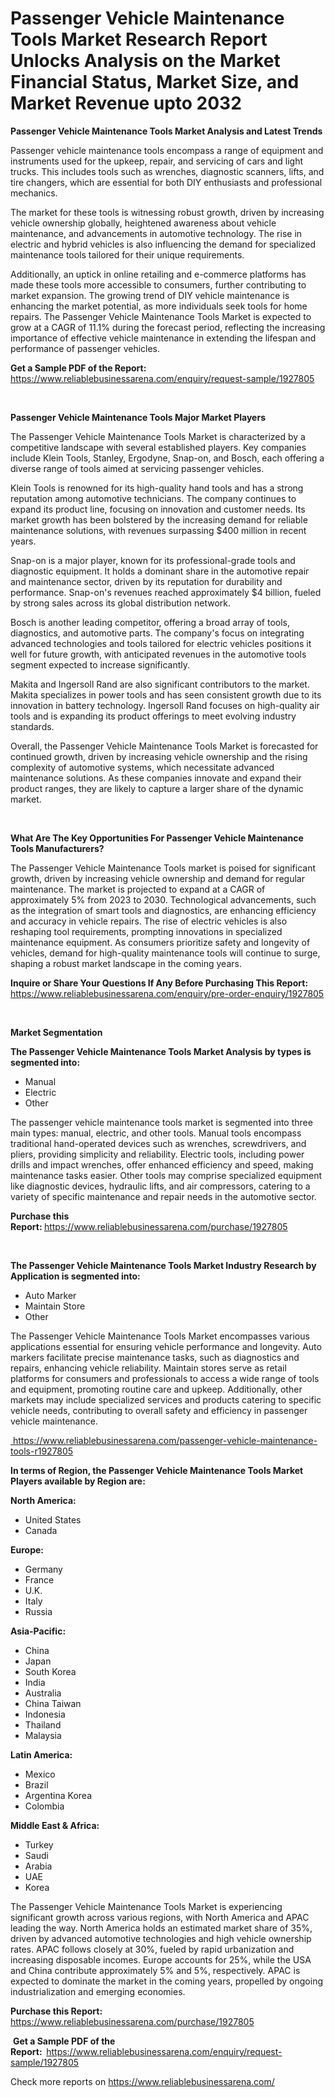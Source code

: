 <p><h1>Passenger Vehicle Maintenance Tools Market Research Report Unlocks Analysis on the Market Financial Status, Market Size, and Market Revenue upto 2032</h1></p><p><strong>Passenger Vehicle Maintenance Tools Market Analysis and Latest Trends</strong></p>
<p><p>Passenger vehicle maintenance tools encompass a range of equipment and instruments used for the upkeep, repair, and servicing of cars and light trucks. This includes tools such as wrenches, diagnostic scanners, lifts, and tire changers, which are essential for both DIY enthusiasts and professional mechanics.</p><p>The market for these tools is witnessing robust growth, driven by increasing vehicle ownership globally, heightened awareness about vehicle maintenance, and advancements in automotive technology. The rise in electric and hybrid vehicles is also influencing the demand for specialized maintenance tools tailored for their unique requirements. </p><p>Additionally, an uptick in online retailing and e-commerce platforms has made these tools more accessible to consumers, further contributing to market expansion. The growing trend of DIY vehicle maintenance is enhancing the market potential, as more individuals seek tools for home repairs. The Passenger Vehicle Maintenance Tools Market is expected to grow at a CAGR of 11.1% during the forecast period, reflecting the increasing importance of effective vehicle maintenance in extending the lifespan and performance of passenger vehicles.</p></p>
<p><strong>Get a Sample PDF of the Report:&nbsp;</strong> <a href="https://www.reliablebusinessarena.com/enquiry/request-sample/1927805?utm_campaign=2527&utm_medium=2&utm_source=Github&utm_content=ia&utm_term=28032025&utm_id=passenger-vehicle-maintenance-tools">https://www.reliablebusinessarena.com/enquiry/request-sample/1927805</a></p>
<p>&nbsp;</p>
<p><strong>Passenger Vehicle Maintenance Tools Major Market Players</strong></p>
<p><p>The Passenger Vehicle Maintenance Tools Market is characterized by a competitive landscape with several established players. Key companies include Klein Tools, Stanley, Ergodyne, Snap-on, and Bosch, each offering a diverse range of tools aimed at servicing passenger vehicles.</p><p>Klein Tools is renowned for its high-quality hand tools and has a strong reputation among automotive technicians. The company continues to expand its product line, focusing on innovation and customer needs. Its market growth has been bolstered by the increasing demand for reliable maintenance solutions, with revenues surpassing $400 million in recent years.</p><p>Snap-on is a major player, known for its professional-grade tools and diagnostic equipment. It holds a dominant share in the automotive repair and maintenance sector, driven by its reputation for durability and performance. Snap-on's revenues reached approximately $4 billion, fueled by strong sales across its global distribution network.</p><p>Bosch is another leading competitor, offering a broad array of tools, diagnostics, and automotive parts. The company's focus on integrating advanced technologies and tools tailored for electric vehicles positions it well for future growth, with anticipated revenues in the automotive tools segment expected to increase significantly.</p><p>Makita and Ingersoll Rand are also significant contributors to the market. Makita specializes in power tools and has seen consistent growth due to its innovation in battery technology. Ingersoll Rand focuses on high-quality air tools and is expanding its product offerings to meet evolving industry standards.</p><p>Overall, the Passenger Vehicle Maintenance Tools Market is forecasted for continued growth, driven by increasing vehicle ownership and the rising complexity of automotive systems, which necessitate advanced maintenance solutions. As these companies innovate and expand their product ranges, they are likely to capture a larger share of the dynamic market.</p></p>
<p>&nbsp;</p>
<p><strong>What Are The Key Opportunities For Passenger Vehicle Maintenance Tools Manufacturers?</strong></p>
<p><p>The Passenger Vehicle Maintenance Tools market is poised for significant growth, driven by increasing vehicle ownership and demand for regular maintenance. The market is projected to expand at a CAGR of approximately 5% from 2023 to 2030. Technological advancements, such as the integration of smart tools and diagnostics, are enhancing efficiency and accuracy in vehicle repairs. The rise of electric vehicles is also reshaping tool requirements, prompting innovations in specialized maintenance equipment. As consumers prioritize safety and longevity of vehicles, demand for high-quality maintenance tools will continue to surge, shaping a robust market landscape in the coming years.</p></p>
<p><strong>Inquire or Share Your Questions If Any Before Purchasing This Report:</strong> <a href="https://www.reliablebusinessarena.com/enquiry/pre-order-enquiry/1927805?utm_campaign=2527&utm_medium=2&utm_source=Github&utm_content=ia&utm_term=28032025&utm_id=passenger-vehicle-maintenance-tools">https://www.reliablebusinessarena.com/enquiry/pre-order-enquiry/1927805</a></p>
<p>&nbsp;</p>
<p><strong>Market Segmentation</strong></p>
<p><strong>The Passenger Vehicle Maintenance Tools Market Analysis by types is segmented into:</strong></p>
<p><ul><li>Manual</li><li>Electric</li><li>Other</li></ul></p>
<p><p>The passenger vehicle maintenance tools market is segmented into three main types: manual, electric, and other tools. Manual tools encompass traditional hand-operated devices such as wrenches, screwdrivers, and pliers, providing simplicity and reliability. Electric tools, including power drills and impact wrenches, offer enhanced efficiency and speed, making maintenance tasks easier. Other tools may comprise specialized equipment like diagnostic devices, hydraulic lifts, and air compressors, catering to a variety of specific maintenance and repair needs in the automotive sector.</p></p>
<p><strong>Purchase this Report:&nbsp;</strong><a href="https://www.reliablebusinessarena.com/purchase/1927805?utm_campaign=2527&utm_medium=2&utm_source=Github&utm_content=ia&utm_term=28032025&utm_id=passenger-vehicle-maintenance-tools">https://www.reliablebusinessarena.com/purchase/1927805</a></p>
<p>&nbsp;</p>
<p><strong>The Passenger Vehicle Maintenance Tools Market Industry Research by Application is segmented into:</strong></p>
<p><ul><li>Auto Marker</li><li>Maintain Store</li><li>Other</li></ul></p>
<p><p>The Passenger Vehicle Maintenance Tools Market encompasses various applications essential for ensuring vehicle performance and longevity. Auto markers facilitate precise maintenance tasks, such as diagnostics and repairs, enhancing vehicle reliability. Maintain stores serve as retail platforms for consumers and professionals to access a wide range of tools and equipment, promoting routine care and upkeep. Additionally, other markets may include specialized services and products catering to specific vehicle needs, contributing to overall safety and efficiency in passenger vehicle maintenance.</p></p>
<p><a href="https://www.reliablebusinessarena.com/passenger-vehicle-maintenance-tools-r1927805?utm_campaign=2527&utm_medium=2&utm_source=Github&utm_content=ia&utm_term=28032025&utm_id=passenger-vehicle-maintenance-tools">&nbsp;https://www.reliablebusinessarena.com/passenger-vehicle-maintenance-tools-r1927805</a></p>
<p><strong>In terms of Region, the Passenger Vehicle Maintenance Tools Market Players available by Region are:</strong></p>
<p>
    <p> <strong> North America: </strong>
        <ul>
            <li>United States</li>
            <li>Canada</li>
        </ul>
        </p> 
    <p> <strong> Europe: </strong>
        <ul>
            <li>Germany</li>
            <li>France</li>
            <li>U.K.</li>
            <li>Italy</li>
            <li>Russia</li>
        </ul>
        </p> 
    <p> <strong> Asia-Pacific: </strong>
        <ul>
            <li>China</li>
            <li>Japan</li>
            <li>South Korea</li>
            <li>India</li>
            <li>Australia</li>
            <li>China Taiwan</li>
            <li>Indonesia</li>
            <li>Thailand</li>
            <li>Malaysia</li>
        </ul>
        </p> 
    <p> <strong> Latin America: </strong>
        <ul>
            <li>Mexico</li>
            <li>Brazil</li>
            <li>Argentina Korea</li>
            <li>Colombia</li>
        </ul>
        </p> 
    <p> <strong> Middle East & Africa: </strong>
        <ul>
            <li>Turkey</li>
            <li>Saudi</li>
            <li>Arabia</li>
            <li>UAE</li>
            <li>Korea</li>
        </ul>
    </p>
    </p>
<p><p>The Passenger Vehicle Maintenance Tools Market is experiencing significant growth across various regions, with North America and APAC leading the way. North America holds an estimated market share of 35%, driven by advanced automotive technologies and high vehicle ownership rates. APAC follows closely at 30%, fueled by rapid urbanization and increasing disposable incomes. Europe accounts for 25%, while the USA and China contribute approximately 5% and 5%, respectively. APAC is expected to dominate the market in the coming years, propelled by ongoing industrialization and emerging economies.</p></p>
<p><strong>Purchase this Report: </strong><a href="https://www.reliablebusinessarena.com/purchase/1927805?utm_campaign=2527&utm_medium=2&utm_source=Github&utm_content=ia&utm_term=28032025&utm_id=passenger-vehicle-maintenance-tools">https://www.reliablebusinessarena.com/purchase/1927805</a></p>
<p>&nbsp;<strong>Get a Sample PDF of the Report:&nbsp;&nbsp;</strong><a href="https://www.reliablebusinessarena.com/enquiry/request-sample/1927805?utm_campaign=2527&utm_medium=2&utm_source=Github&utm_content=ia&utm_term=28032025&utm_id=passenger-vehicle-maintenance-tools">https://www.reliablebusinessarena.com/enquiry/request-sample/1927805</a></p>
<p><strong></strong></p>
<p>Check more reports on <a href="https://www.reliablebusinessarena.com/?utm_campaign=2527&utm_medium=2&utm_source=Github&utm_content=ia&utm_term=28032025&utm_id=passenger-vehicle-maintenance-tools">https://www.reliablebusinessarena.com/</a></p>